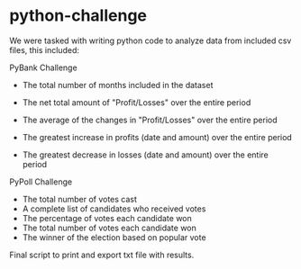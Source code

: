 # python-challenge

We were tasked with writing python code to analyze data from included csv files, this included:
  
  PyBank Challenge
- The total number of months included in the dataset
  
- The net total amount of "Profit/Losses" over the entire period
  
- The average of the changes in "Profit/Losses" over the entire period
  
- The greatest increase in profits (date and amount) over the entire period
  
- The greatest decrease in losses (date and amount) over the entire period

PyPoll Challenge
- The total number of votes cast
- A complete list of candidates who received votes
- The percentage of votes each candidate won
- The total number of votes each candidate won
- The winner of the election based on popular vote

Final script to print and export txt file with results.
